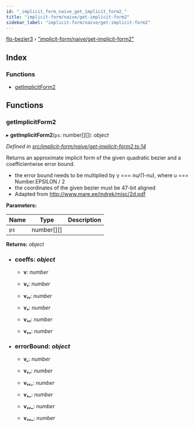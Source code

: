 ```yaml
---
id: "_implicit_form_naive_get_implicit_form2_"
title: "implicit-form/naive/get-implicit-form2"
sidebar_label: "implicit-form/naive/get-implicit-form2"
---
```


[flo-bezier3](../globals.md) › ["implicit-form/naive/get-implicit-form2"](_implicit_form_naive_get_implicit_form2_.md)

## Index

### Functions

* [getImplicitForm2](_implicit_form_naive_get_implicit_form2_.md#getimplicitform2)

## Functions

###  getImplicitForm2

▸ **getImplicitForm2**(`ps`: number[][]): *object*

*Defined in [src/implicit-form/naive/get-implicit-form2.ts:14](https://github.com/FlorisSteenkamp/FloBezier/blob/6f79660/src/implicit-form/naive/get-implicit-form2.ts#L14)*

Returns an approximate implicit form of the given quadratic bezier and a
coefficientwise error bound.
* the error bound needs to be multiplied by γ === nu/(1-nu), where
u === Number.EPSILON / 2
* the coordinates of the given bezier must be 47-bit aligned
* Adapted from http://www.mare.ee/indrek/misc/2d.pdf

**Parameters:**

Name | Type | Description |
------ | ------ | ------ |
`ps` | number[][] |   |

**Returns:** *object*

* ### **coeffs**: *object*

  * **v**: *number*

  * **vᵧ**: *number*

  * **vᵧᵧ**: *number*

  * **vₓ**: *number*

  * **vₓᵧ**: *number*

  * **vₓₓ**: *number*

* ### **errorBound**: *object*

  * **v_**: *number*

  * **vᵧ_**: *number*

  * **vᵧᵧ_**: *number*

  * **vₓ_**: *number*

  * **vₓᵧ_**: *number*

  * **vₓₓ_**: *number*
